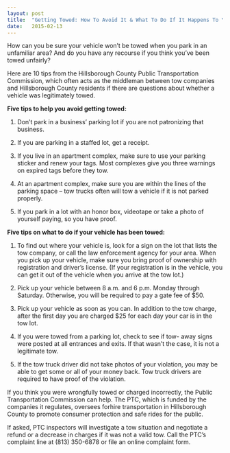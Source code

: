 ```yaml
---
layout: post
title:  "Getting Towed: How To Avoid It & What To Do If It Happens To You 4"
date:   2015-02-13
---
```


How can you be sure your vehicle won’t be towed when you park in an unfamiliar area? And do you have any recourse if you think you’ve been towed unfairly?

Here are 10 tips from the Hillsborough County Public Transportation Commission, which often acts as the middleman between tow companies and Hillsborough County residents if there are questions about whether a vehicle was legitimately towed.

**Five tips to help you avoid getting towed:**

1. Don’t park in a business’ parking lot if you are not patronizing that business.

2. If you are parking in a staffed lot, get a receipt.

3. If you live in an apartment complex, make sure to use your parking sticker and renew your tags. Most complexes give you three warnings on expired tags before they tow.
4. At an apartment complex, make sure you are within the lines of the parking space – tow trucks often will tow a vehicle if it is not parked properly.
5. If you park in a lot with an honor box, videotape or take a photo of yourself paying, so you have proof.

**Five tips on what to do if your vehicle has been towed:**

1. To find out where your vehicle is, look for a sign on the lot that lists the tow company, or call the law enforcement agency for your area. When you pick up your vehicle, make sure you bring proof of ownership with registration and driver’s license. (If your registration is in the vehicle, you can get it out of the vehicle when you arrive at the tow lot.)

2. Pick up your vehicle between 8 a.m. and 6 p.m. Monday through Saturday. Otherwise, you will be required to pay a gate fee of $50.

3. Pick up your vehicle as soon as you can. In addition to the tow charge, after the first day you are charged $25 for each day your car is in the tow lot.

4. If you were towed from a parking lot, check to see if tow- away signs were posted at all entrances and exits. If that wasn’t the case, it is not a legitimate tow.

5. If the tow truck driver did not take photos of your violation, you may be able to get some or all of your money back. Tow truck drivers are required to have proof of the violation.

<div class="well">
	<p>
		If you think you were wrongfully towed or charged incorrectly, the Public Transportation Commission can help. The PTC, which is funded by the companies it regulates, oversees forhire transportation in Hillsborough County to promote consumer protection and safe rides for the public.
	</p>
	<p>
		If asked, PTC inspectors will investigate a tow situation and negotiate a refund or a decrease in charges if it was not a valid tow. Call the PTC’s complaint line at (813) 350-6878 or file an online complaint form.
	</p>
</div>
